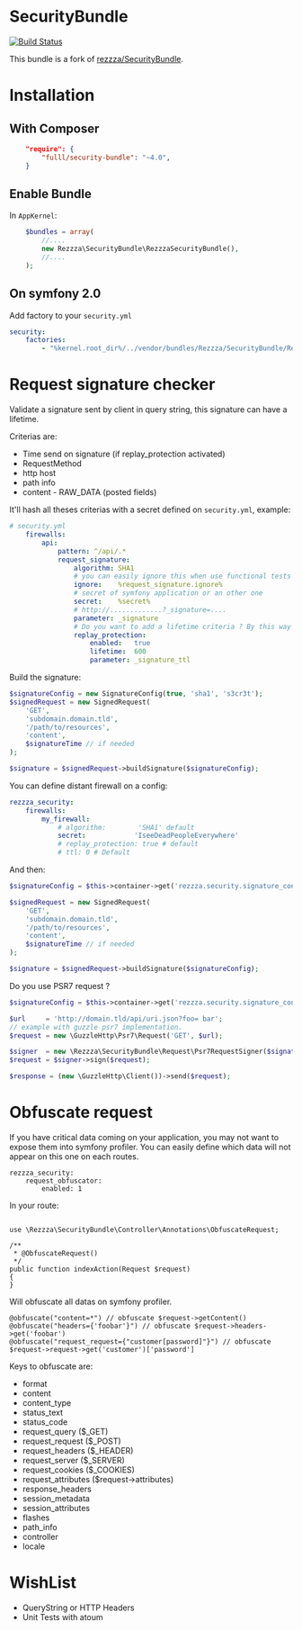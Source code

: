 SecurityBundle
==============

[![Build Status](https://travis-ci.com/fulll/security-bundle.svg?branch=master)](https://travis-ci.com/fulll/security-bundle)

This bundle is a fork of [rezzza/SecurityBundle](https://github.com/rezzza/SecurityBundle).

# Installation

## With Composer

```json
    "require": {
        "fulll/security-bundle": "~4.0",
    }
```

## Enable Bundle

In `AppKernel`:

```php
    $bundles = array(
        //....
        new Rezzza\SecurityBundle\RezzzaSecurityBundle(),
        //....
    );
```

## On symfony 2.0

Add factory to your `security.yml`

```yml
security:
    factories:
        - "%kernel.root_dir%/../vendor/bundles/Rezzza/SecurityBundle/Resources/config/services/security.xml"
```

# Request signature checker

Validate a signature sent by client in query string, this signature can have a lifetime.

Criterias are:

- Time send on signature (if replay_protection activated)
- RequestMethod
- http host
- path info
- content - RAW_DATA (posted fields)

It'll hash all theses criterias with a secret defined on `security.yml`, example:

```yaml
# security.yml
    firewalls:
        api:
            pattern: ^/api/.*
            request_signature:
                algorithm: SHA1
                # you can easily ignore this when use functional tests by example
                ignore:    %request_signature.ignore%
                # secret of symfony application or an other one
                secret:    %secret%
                # http://.............?_signature=....
                parameter: _signature
                # Do you want to add a lifetime criteria ? By this way the signature will be transitory
                replay_protection:
                    enabled:   true
                    lifetime:  600
                    parameter: _signature_ttl

```

Build the signature:

```php
$signatureConfig = new SignatureConfig(true, 'sha1', 's3cr3t');
$signedRequest = new SignedRequest(
    'GET',
    'subdomain.domain.tld',
    '/path/to/resources',
    'content',
    $signatureTime // if needed
);

$signature = $signedRequest->buildSignature($signatureConfig);
```

You can define distant firewall on a config:

```yml
rezzza_security:
    firewalls:
        my_firewall:
            # algorithm:        'SHA1' default
            secret:            'IseeDeadPeopleEverywhere'
            # replay_protection: true # default
            # ttl: 0 # Default
```

And then:

```php
$signatureConfig = $this->container->get('rezzza.security.signature_config.my_firewall');

$signedRequest = new SignedRequest(
    'GET',
    'subdomain.domain.tld',
    '/path/to/resources',
    'content',
    $signatureTime // if needed
);

$signature = $signedRequest->buildSignature($signatureConfig);
```

Do you use PSR7 request ?

```php
$signatureConfig = $this->container->get('rezzza.security.signature_config.my_firewall');

$url     = 'http://domain.tld/api/uri.json?foo= bar';
// example with guzzle psr7 implementation.
$request = new \GuzzleHttp\Psr7\Request('GET', $url);

$signer  = new \Rezzza\SecurityBundle\Request\Psr7RequestSigner($signatureConfig);
$request = $signer->sign($request);

$response = (new \GuzzleHttp\Client())->send($request);
```

# Obfuscate request

If you have critical data coming on your application, you may not want to expose them into symfony profiler. You can easily define which data will not appear on this one on each routes.

```
rezzza_security:
    request_obfuscator:
        enabled: 1
```

In your route:

```

use \Rezzza\SecurityBundle\Controller\Annotations\ObfuscateRequest;

/**
 * @ObfuscateRequest()
 */
public function indexAction(Request $request)
{
}
```

Will obfuscate all datas on symfony profiler.

```
@obfuscate("content=*") // obfuscate $request->getContent()
@obfuscate("headers={'foobar'}") // obfuscate $request->headers->get('foobar')
@obfuscate("request_request={"customer[password]"}") // obfuscate $request->request->get('customer')['password']
```

Keys to obfuscate are:

- format
- content
- content_type
- status_text
- status_code
- request_query ($_GET)
- request_request ($_POST)
- request_headers ($_HEADER)
- request_server ($_SERVER)
- request_cookies ($_COOKIES)
- request_attributes ($request->attributes)
- response_headers
- session_metadata
- session_attributes
- flashes
- path_info
- controller
- locale

# WishList

- QueryString or HTTP Headers
- Unit Tests with atoum
